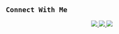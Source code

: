 ## ```Connect With Me```
<p align="center">
<a href="https://wa.me/918590822912"><img src="https://img.shields.io/badge/Contact Xeon-25D366?style=for-the-badge&logo=whatsapp&logoColor=white" />
<a href="http://instagram.com/_munavir._"><img src="https://img.shields.io/badge/Join Official GC-25D366?style=for-the-badge&logo=whatsapp&logoColor=white" />
<a href="https://youtube.com/channel/UCvAo9TZ1Pw9vrJ_0WYRyO3A"><img src="https://img.shields.io/badge/Subscribe Xeon-ff0000?style=for-the-badge&logo=youtube&logoColor=ff000000&link=https://www.youtube.com/c/BOTINDO" /><br>
</p>
